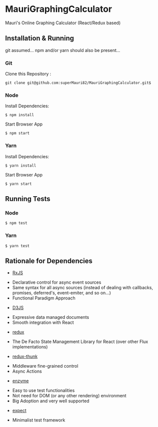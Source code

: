# MauriGraphingCalculator
Mauri's Online Graphing Calculator (React/Redux based)

## Installation & Running
git assumed... 
npm and/or yarn should also be present...

### Git

Clone this Repository :

```
git clone git@github.com:superMauri82/MauriGraphingCalculator.git$ 
```

### Node 
Install Dependencies:

```
$ npm install
```

Start Browser App

```
$ npm start
```

### Yarn 
Install Dependencies:

```
$ yarn install
```

Start Browser App

```
$ yarn start
```

## Running Tests
### Node
```
$ npm test
```
### Yarn
```
$ yarn test
```



## Rationale for Dependencies

* [RxJS](https://rxjs-dev.firebaseapp.com/)
- Declarative control for async event sources 
- Same syntax for all async sources (instead of dealing with callbacks, promises, deferred's, event-emiter, and so on...) 
- Functional Paradigm Approach

* [D3JS](https://d3js.org)
- Expressive data managed documents
- Smooth integration with React

* [redux](https://github.com/reduxjs/react-re)
- The De Facto State Management Library for React (over other Flux implementations)

* [redux-thunk](https://github.com/reduxjs/redux-thunk)
- Middleware fine-grained control
- Async Actions 

* [enzyme](https://github.com/airbnb/enzyme)
- Easy to use test functionalities
- Not need for DOM (or any other rendering) environment
- Big Adoption and very well supported

* [expect](https://devhints.io/expectjs)
- Minimalist test framework
